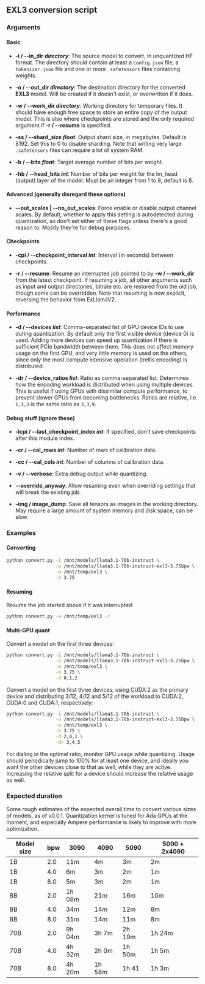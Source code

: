 ## EXL3 conversion script

### Arguments

#### Basic

- **-i / --in_dir *directory***: The source model to convert, in unquantized HF format. The directory should contain at least a `config.json` file, a `tokenizer.json` file and one or more `.safetensors` files containing weights. 
  
- **-o / --out_dir *directory***: The destination directory for the converted **EXL3** model. Will be created if it doesn't exist, or overwritten if it
does.

- **-w / --work_dir *directory***: Working directory for temporary files. It should have enough free space to store an entire copy of the output model. This is also where checkpoints are stored and the only required argument if **-r / --resume** is specified.

- **-ss / --shard_size *float***: Output shard size, in megabytes. Default is 8192. Set this to 0 to disable sharding. Note that writing very large `.safetensors` files can require a lot of system RAM.

- **-b / --bits *float***: Target average number of bits per weight.
  
- **-hb / --head_bits *int***: Number of bits per weight for the lm_head (output) layer of the model. Must be an integer from 1 to 8, default is 6.

#### Advanced (generally disregard these options)

- **--out_scales | --no_out_scales**: Force enable or disable output channel scales. By default, whether to apply this setting is autodetected during quantization, so don't set either of these flags unless there's a good reason to. Mostly they're for debug purposes. 

#### Checkpoints

- **-cpi / --checkpoint_interval *int***: Interval (in seconds) between checkpoints.

- **-r / --resume**: Resume an interrupted job pointed to by **-w / --work_dir** from the latest checkpoint. If resuming a job, all other arguments such as input and output directories, bitrate etc. are restored from the old job, though some can be overridden. Note that resuming is now explicit, reversing the behavior from ExLlamaV2.

#### Performance

- **-d / --devices *list***: Comma-separated list of GPU device IDs to use during quantization. By default only the first visible device (device 0) is used. Adding more devices can speed up quantization if there is sufficient PCIe bandwidth between them. This does not affect memory usage on the first GPU, and very little memory is used on the others, since only the most compute intensive operation (trellis encoding) is distributed.

- **-dr / --device_ratios *list***: Ratio as comma-separated list. Determines how the encoding workload is distributed when using multiple devices. This is useful if using GPUs with dissimilar compute performance, to prevent slower GPUs from becoming bottlenecks. Ratios are relative, i.e. `1,1,3` is the same ratio as `3,3,9`.

#### Debug stuff (ignore these)

- **-lcpi / --last_checkpoint_index *int***: If specified, don't save checkpoints after this module index.

- **-cr / --cal_rows *int***: Number of rows of calibration data.

- **-cc / --cal_cols *int***: Number of columns of calibration data.

- **-v / --verbose**: Extra debug output while quantizing.

- **--override_anyway**: Allow resuming even when overriding settings that will break the existing job. 

- **-img / image_dump**: Save all tensors as images in the working directory. May require a large amount of system memory and disk space, can be slow.  

### Examples

#### Converting

```sh
python convert.py -i /mnt/models/llama3.1-70b-instruct \
                  -o /mnt/models/llama3.1-70b-instruct-exl3-3.75bpw \
                  -w /mnt/temp/exl3 \
                  -b 3.75
```

#### Resuming

Resume the job started above if it was interrupted:

```sh
python convert.py -w /mnt/temp/exl3 -r
```

#### Multi-GPU quant

Convert a model on the first three devices:

```sh
python convert.py -i /mnt/models/llama3.1-70b-instruct \
                  -o /mnt/models/llama3.1-70b-instruct-exl3-3.75bpw \
                  -w /mnt/temp/exl3 \
                  -b 3.75 \
                  -d 0,1,2
```

Convert a model on the first three devices, using CUDA:2 as the primary device and distributing 3/12, 4/12 and 5/12 of the workload to CUDA:2, CUDA:0 and CUDA:1, respectively:

```sh
python convert.py -i /mnt/models/llama3.1-70b-instruct \
                  -o /mnt/models/llama3.1-70b-instruct-exl3-3.75bpw \
                  -w /mnt/temp/exl3 \
                  -b 3.75 \
                  -d 2,0,1 \
                  -dr 3,4,5
```
 
For dialing in the optimal ratio, monitor GPU usage while quantizing. Usage should periodically jump to 100% for at least one device, and ideally you want the other devices close to that as well, while they are active. Increasing the relative split for a device should increase the relative usage as well.

### Expected duration

Some rough estimates of the expected overall time to convert various sizes of models, as of v0.0.1. Quantization kernel is tuned for Ada GPUs at the moment, and especially Ampere performance is likely to improve with more optimization.

| Model size | bpw | 3090   | 4090   | 5090   | 5090 + 2x4090 |
|------------|-----|--------|--------|--------|---------------|
| 1B         | 2.0 | 11m    | 4m     | 3m     | 2m            |
| 1B         | 4.0 | 6m     | 3m     | 2m     | 1m            |
| 1B         | 8.0 | 5m     | 3m     | 2m     | 1m            |
| 8B         | 2.0 | 1h 08m | 21m    | 16m    | 10m           |
| 8B         | 4.0 | 34m    | 14m    | 12m    | 8m            |
| 8B         | 8.0 | 31m    | 14m    | 11m    | 8m            |
| 70B        | 2.0 | 9h 04m | 3h 7m  | 2h 19m | 1h 24m        |
| 70B        | 4.0 | 4h 32m | 2h 0m  | 1h 50m | 1h 5m         |
| 70B        | 8.0 | 4h 20m | 1h 58m | 1h 41  | 1h 3m         |

